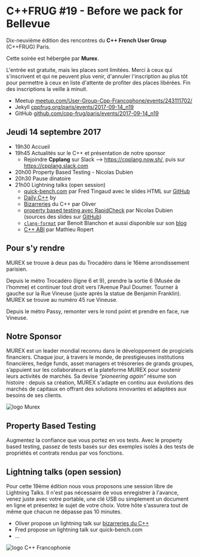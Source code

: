 C++FRUG #19 - Before we pack for Bellevue
=========================================

Dix-neuvième édition des rencontres du **C++ French User Group** (C++FRUG) Paris.

Cette soirée est hébergée par **Murex**.

L'entrée est gratuite, mais les places sont limitées. 
Merci à ceux qui s'inscrivent et qui ne peuvent plus venir,
d'annuler l'inscription au plus tôt pour permettre
à ceux en liste d'attente de profiter des places libérées.
Fin des inscriptions la veille à minuit.

* Meetup [meetup.com/User-Group-Cpp-Francophone/events/243111702/](https://www.meetup.com/User-Group-Cpp-Francophone/events/243111702/)
* Jekyll [cppfrug.org/paris/events/2017-09-14_n19](http://cpp-frug.github.io/paris/events/2017-09-14_n19/)
* GitHub [github.com/cpp-frug/paris/events/2017-09-14_n19](https://github.com/cpp-frug/paris/blob/master/events/2017-09-14_n19/)



Jeudi 14 septembre 2017
------------------

- 19h30  Accueil 
- 19h45  Actualités sur le C++ et présentation de notre sponsor
    - Rejoindre **Cpplang** sur Slack --> https://cpplang.now.sh/, puis sur https://cpplang.slack.com
- 20h00  Property Based Testing - Nicolas Dubien
- 20h30  Pause dinatoire 
- 21h00  Lightning talks (open session)
    - [quick-bench.com](http://quick-bench.com/) par Fred Tingaud avec le slides HTML sur [GitHub](https://github.com/FredTingaud/talks/tree/master/quick-bench-std-sort-lightning)
    - [Daily C++](dailies_fluent_cpp.pdf) by 
    - [Bizarreries](bizarre) du C++ par Oliver
    - [property based testing avec RapidCheck](https://dubzzz.github.io/property-based-testing-cpp/talk/talk.v2.html) par Nicolas Dubien (sources des slides sur [GitHub](https://github.com/dubzzz/property-based-testing-cpp))
    - [`clang-format`](https://docs.google.com/presentation/d/1cFG8OIW1hhHU3C-_FPYGWlnjZANNyb3nUST9p0LKUFM/) par Benoit Blanchon et aussi disponible sur son [blog](https://blog.benoitblanchon.fr/clang-format-5/)
    - [C++ ABI](https://docs.google.com/presentation/d/1MAV5zp6UitZ55UTYIS7AMZK8E80AFPuysoSLyVSTawY/edit?usp=sharing) par Mathieu Ropert


Pour s'y rendre
---------------

MUREX se trouve à deux pas du Trocadéro dans le 16ème arrondissement parisien.

Depuis le métro Trocadéro (ligne 6 et 9),
prendre la sortie 6 (Musée de l'homme) et continuer tout droit vers l'Avenue Paul Doumer.
Tourner à gauche sur la Rue Vineuse (juste après la statue de Benjamin Franklin).
MUREX se trouve au numéro 45 rue Vineuse.

Depuis le métro Passy, remonter vers le rond point et prendre en face, rue Vineuse.


Notre Sponsor
-------------

MUREX est un leader mondial reconnu dans le développement de progiciels financiers.
Chaque jour, à travers le monde, de prestigieuses institutions financières, hedge funds,
asset managers et trésoreries de grands groupes, s’appuient sur les collaborateurs et la plateforme MUREX
pour soutenir leurs activités de marchés. Sa devise *“pioneering again”* résume son histoire :
depuis sa création, MUREX s'adapte en continu aux évolutions des marchés de capitaux
en offrant des solutions innovantes et adaptées aux besoins de ses clients.

![logo Murex](https://www.murex.com/sites/all/themes/murex/images/logo.png)

Property Based Testing
----------------------

Augmentez la confiance que vous portez en vos tests.
Avec le property based testing, passez de tests basés sur des exemples isolés
à des tests de propriétés et contrats rendus par vos fonctions.

Lightning talks (open session)
------------------------------

Pour cette 19ème édition nous vous proposons une session libre de Lightning Talks.
Il n'est pas nécessaire de vous enregistrer à l'avance, venez juste avec votre portable,
une clé USB ou simplement un document en ligne et présentez le sujet de votre choix.
Votre hôte s'assurera tout de même que chacun ne dépasse pas 10 minutes.

- Oliver propose un lightning talk sur [bizarreries du C++](bizarre)
- Fred propose un lightning talk sur quick-bench.com
- ...

![logo C++ Francophonie](http://cppfrug.org/images/Cpp-Francophonie.svg)

